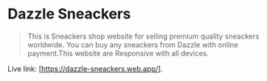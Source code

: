 # Dazzle Sneackers

> This is Sneackers shop website for selling premium quality sneackers worldwide. You can buy any sneackers from Dazzle with online payment.This website are Responsive with all devices.


Live link: [https://dazzle-sneackers.web.app/].
